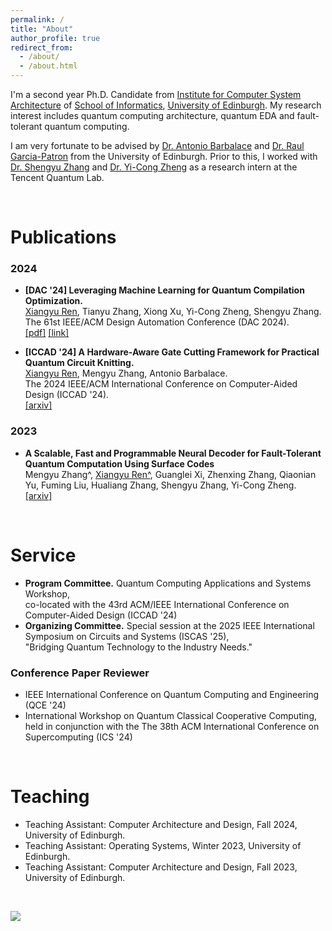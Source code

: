 ```yaml
---
permalink: /
title: "About"
author_profile: true
redirect_from: 
  - /about/
  - /about.html
---
```


I'm a second year Ph.D. Candidate from [Institute for Computer System Architecture](https://web.inf.ed.ac.uk/icsa) of [School of Informatics](https://informatics.ed.ac.uk/), [University of Edinburgh](https://www.ed.ac.uk/). My research interest includes quantum computing architecture, quantum EDA and fault-tolerant quantum computing.

I am very fortunate to be advised by [Dr. Antonio Barbalace](https://www.barbalace.it/antonio/) and [Dr. Raul Garcia-Patron](https://scholar.google.com/citations?user=EmnabekAAAAJ&hl=en) from the University of Edinburgh. Prior to this, I worked with [Dr. Shengyu Zhang](http://www.cse.cuhk.edu.hk/~syzhang/) and [Dr. Yi-Cong Zheng](https://scholar.google.com/citations?user=6Eo-JGEAAAAJ&hl=en) as a research intern at the Tencent Quantum Lab.

<br>

# Publications
### 2024
* __[DAC '24] Leveraging Machine Learning for Quantum Compilation Optimization.__ <br>
<u>Xiangyu Ren</u>, Tianyu Zhang, Xiong Xu, Yi-Cong Zheng, Shengyu Zhang. <br>
The 61st IEEE/ACM Design Automation Conference (DAC 2024). <br>
[[pdf]](../files/DAC24_Tencent.pdf)  [[link]](https://dl.acm.org/doi/10.1145/3649329.3663510)

* __[ICCAD '24] A Hardware-Aware Gate Cutting Framework for Practical Quantum Circuit Knitting.__ <br>
<u>Xiangyu Ren</u>, Mengyu Zhang, Antonio Barbalace. <br>
The 2024 IEEE/ACM International Conference on Computer-Aided Design (ICCAD '24). <br>
[[arxiv]](https://arxiv.org/abs/2409.03870)


### 2023
* __A Scalable, Fast and Programmable Neural Decoder for Fault-Tolerant Quantum Computation Using Surface Codes__ <br>
Mengyu Zhang^, <u>Xiangyu Ren^</u>, Guanglei Xi, Zhenxing Zhang, Qiaonian Yu, Fuming Liu, Hualiang Zhang, Shengyu Zhang, Yi-Cong Zheng. <br>
[[arxiv]](https://arxiv.org/abs/2305.15767)

<br>

# Service
* __Program Committee.__ Quantum Computing Applications and Systems Workshop, <br> co-located with the 43rd ACM/IEEE International Conference on Computer-Aided Design (ICCAD '24)
* __Organizing Committee.__ Special session at the 2025 IEEE International Symposium on Circuits and Systems (ISCAS '25), <br> "Bridging Quantum Technology to the Industry Needs."
### Conference Paper Reviewer
* IEEE International Conference on Quantum Computing and Engineering (QCE '24)
* International Workshop on Quantum Classical Cooperative Computing, <br> held in conjunction with the The 38th ACM International Conference on Supercomputing (ICS '24)

<br>

# Teaching
* Teaching Assistant: Computer Architecture and Design, Fall 2024, University of Edinburgh.
* Teaching Assistant: Operating Systems, Winter 2023, University of Edinburgh.
* Teaching Assistant: Computer Architecture and Design, Fall 2023, University of Edinburgh.

<br>

<a href="https://clustrmaps.com/site/1c0q2"  title="Visit tracker"><img src="//www.clustrmaps.com/map_v2.png?d=vqH2RfGNW8j4ZD-hPc4qD0yrkis81b2ElvV1sxkxNBA&cl=ffffff" /></a>
